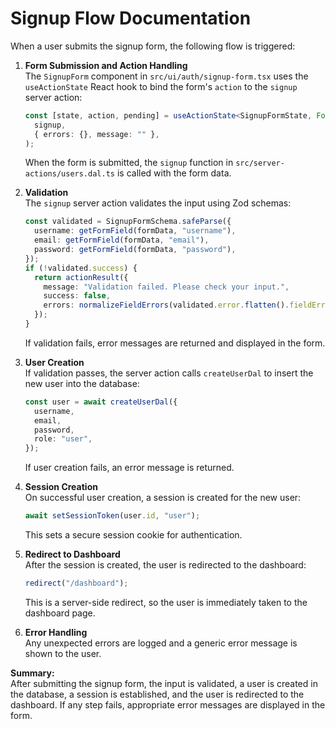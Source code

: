 # Signup Flow Documentation

When a user submits the signup form, the following flow is triggered:

1. **Form Submission and Action Handling**  
   The `SignupForm` component in `src/ui/auth/signup-form.tsx` uses the `useActionState` React hook to bind the form's `action` to the `signup` server action:

   ```typescript
   const [state, action, pending] = useActionState<SignupFormState, FormData>(
     signup,
     { errors: {}, message: "" },
   );
   ```

   When the form is submitted, the `signup` function in `src/server-actions/users.dal.ts` is called with the form data.

2. **Validation**  
   The `signup` server action validates the input using Zod schemas:

   ```typescript
   const validated = SignupFormSchema.safeParse({
     username: getFormField(formData, "username"),
     email: getFormField(formData, "email"),
     password: getFormField(formData, "password"),
   });
   if (!validated.success) {
     return actionResult({
       message: "Validation failed. Please check your input.",
       success: false,
       errors: normalizeFieldErrors(validated.error.flatten().fieldErrors),
     });
   }
   ```

   If validation fails, error messages are returned and displayed in the form.

3. **User Creation**  
   If validation passes, the server action calls `createUserDal` to insert the new user into the database:

   ```typescript
   const user = await createUserDal({
     username,
     email,
     password,
     role: "user",
   });
   ```

   If user creation fails, an error message is returned.

4. **Session Creation**  
   On successful user creation, a session is created for the new user:

   ```typescript
   await setSessionToken(user.id, "user");
   ```

   This sets a secure session cookie for authentication.

5. **Redirect to Dashboard**  
   After the session is created, the user is redirected to the dashboard:

   ```typescript
   redirect("/dashboard");
   ```

   This is a server-side redirect, so the user is immediately taken to the dashboard page.

6. **Error Handling**  
   Any unexpected errors are logged and a generic error message is shown to the user.

**Summary:**  
After submitting the signup form, the input is validated, a user is created in the database, a session is established, and the user is redirected to the dashboard. If any step fails, appropriate error messages are displayed in the form.
